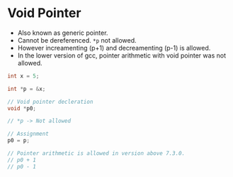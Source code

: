 # Void Pointer

-   Also known as generic pointer.
-   Cannot be dereferenced. `*p` not allowed.
-   However increamenting (p+1) and decreamenting (p-1) is allowed.
-   In the lower version of gcc, pointer arithmetic with void pointer was not allowed.

```c
int x = 5;

int *p = &x;

// Void pointer decleration
void *p0;

// *p -> Not allowed

// Assignment
p0 = p;

// Pointer arithmetic is allowed in version above 7.3.0.
// p0 + 1
// p0 - 1
```
